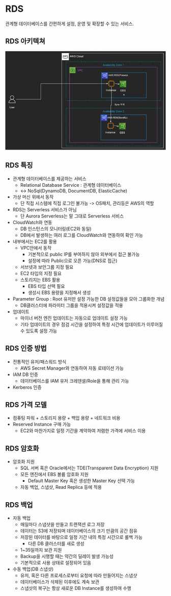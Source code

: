 # RDS

관계형 데이터베이스를 간편하게 설정, 운영 및 확장할 수 있는 서비스.

## RDS 아키텍쳐

![](./images/RDS아키텍쳐.png)

## RDS 특징

* 관계형 데이터베이스를 제공하는 서비스
  * Relational Database Service : 관계형 데이터베이스
  * <-> NoSql(DynamoDB, DocumentDB, ElasticCache)
* 가상 머신 위에서 동작
  * 단 직접 시스템에 직접 로그인 불가능 -> OS패치, 관리등은 AWS의 역할
* RDS는 Serverless 서비스가 아님
  * 단 Aurora Serverless는 말 그대로 Serverless 서비스
* CloudWatch와 연동
  * DB 인스턴스의 모니터링(EC2와 동일)
  * DB에서 발생하는 여러 로그를 CloudWatch와 연동하여 확인 가능
* 내부에서는 EC2를 활용
  * VPC안에서 동작
    * 기본적으로 public IP를 부여하지 않아 외부에서 접근 불가능
    * 설정에 따라 Public으로 오픈 가능(DNS로 접근)
  * 서브넷과 보안그룹 지정 필요
  * EC2 타입의 지정 필요
  * 스토리지는 EBS 활용
    * EBS 타입 선택 필요
    * 생성시 EBS 용량을 지정해서 생성
* Parameter Group : Root 유저만 설정 가능한 DB 설정값들을 모아 그룹화한 개념
  * DB클러스터에 파라미터 그룹을 적용시켜 설정값을 적용
* 업데이트
  * 마이너 버전 엔진 업데이트는 자동으로 업데이트 설정 가능
  * 기타 업데이트의 경우 점검 시간을 설정하여 특정 시간에 업데이트가 이루어질 수 있도록 설정 가능

## RDS 인증 방법

* 전통적인 유저/패스워드 방식
  * AWS Secret Manager와 연동하여 자동 로테이션 가능
* IAM DB 인증
  * 데이터베이스를 IAM 유저 크레덴셜/Role을 통해 관리 가능
* Kerberos 인증

## RDS 가격 모델

* 컴퓨팅 파워 + 스토리지 용량 + 백업 용량 + 네트워크 비용
* Reserved Instance 구매 가능
  * EC2와 마찬가지로 일정 기간을 계약하여 저렴한 가격에 서비스 이용

## RDS 암호화

* 암호화 지원
  * SQL 서버 혹은 Oracle에서는 TDE(Transparent Data Encryption) 지원
  * 모든 엔진에서 EBS 볼륨 암호화 지원
    * Default Master Key 혹은 생성한 Master Key 선택 가능
  * 자동 백업, 스냅샷, Read Replica 등에 적용

## RDS 백업

* 자동 백업
  * 매일마다 스냅샷을 만들고 트랜잭션 로그 저장
  * 데이터는 S3에 저장되며 데이터베이스의 크기 만큼의 공간 점유
  * 저장된 데이터를 바탕으로 일정 기간 내의 특정 시간으로 롤백 가능
    * 다른 DB 클러스터를 새로 생성
  * 1~35일까지 보관 지원
  * Backup을 시행할 때는 약간의 딜레이 발생 가능성
  * 기본적으로 사용 상태로 설정되어 있음
* 수동 백업(DB 스냅샷)
  * 유저, 혹은 다른 프로세스로부터 요청에 따라 만들어지는 스냅샷
  * 데이터베이스가 삭제된 이후에도 계속 보관
  * 스냅샷의 복구는 항상 새로운 DB Instance를 생성하여 수행




